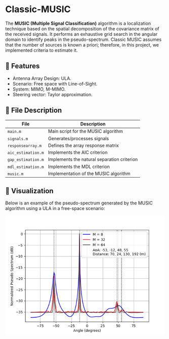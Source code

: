 # Classic-MUSIC

The **MUSIC (Multiple Signal Classification)** algorithm is a localization technique based on the spatial decomposition of the covariance matrix of the received signals. It performs an exhaustive grid search in the angular domain to identify peaks in the pseudo-spectrum. Classic MUSIC assumes that the number of sources is known a priori; therefore, in this project, we implemented criteria to estimate it.

## 📌 Features
- Antenna Array Design: ULA.
- Scenario: Free space with Line-of-Sight.
- System: MIMO, M-MIMO.
- Steering vector: Taylor approximation.

## 📌 File Description

| File                 | Description                                  |
|----------------------|----------------------------------------------|
| `main.m`            | Main script for the MUSIC algorithm          |
| `signals.m`         | Generates/processes signals                  |
| `responsearray.m`   | Defines the array response matrix            |
| `aic_estimation.m`  | Implements the AIC criterion                |
| `gap_estimation.m`  | Implements the natural separation criterion  |
| `mdl_estimation.m`  | Implements the MDL criterion                |
| `music.m`           | Implementation of the MUSIC algorithm        |

## 📌 Visualization

Below is an example of the pseudo-spectrum generated by the MUSIC algorithm using a ULA in a free-space scenario:

<p align="center">
  <img src="far-field/FigMUSIC.png" alt="Pseudoespectro MUSIC" width="600"/>
</p>
